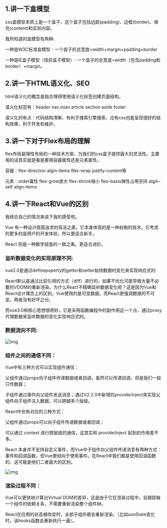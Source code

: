 ## 1.讲一下盒模型

css盒模型本质上是一个盒子，这个盒子包括边距(padding)、边框(border)、填充(content)和实际内容。

我所知道的盒模型有两种:

一种是W3C标准盒模型：一个盒子的总宽度=width+margin+padding+border

一种是IE盒子模型（怪异盒子模型）:  一个盒子的总宽度=width（包含padding和border）+margin。

## 2.讲一下HTML语义化、SEO

html语义化的概念是指合理得使用语义化标签创建页面结构，

语义化标签有：header nav mian article section aside footer

语义化的有点：代码结构清晰、有利于搜索引擎搜索、没有css也能呈现很好的结构效果、利于开发和维护。

## 3.讲一下对于Flex布局的理解

flex布局是弹性布局的一种技术方案、为我们的css盒子提供最大的灵活性。主要用的话其实就是看是要用容器属性还是元素属性。

容器：flex-direction  algin-items   flex-wrap  justify-content等

元素：order属性  flex-grow放大  flex-shrink缩小  flex-basis弹性占用空间   algin-self  align-items   

## 4.讲一下React和Vue的区别

我结合自己的情况来说下我的感受吧。

Vue 有一种设计层面追求的简洁之美，它本身体现的是一种权衡的技术。它考虑的更多的是用户的开发体验，所以更适合新手。

React 则是一种数学层面的一致之美。更适合进阶。

### 监听数据变化的实现原理不同: 

vue2.0是通过definepoperty的getter和setter劫持数据的变化来实现响应式的

React默认是通过比较引用的方式（diff）进行的，如果不优化可能导致大量不必要的VDOM的重新渲染。为什么React不精确监听数据变化呢？这是因为Vue和React设计理念上的区别，Vue使用的是可变数据，而React更强调数据的不可变，两者没有好坏之分。

而vue3.0和核心思想很奇妙，它是采用函数编程中的副作用这一个点，通过proxy代理数据来监听数据的变化实现响应式的。

### 数据流向不同:

![img](https://pic2.zhimg.com/80/v2-f604862155689e675bdc3539f4242ba5_720w.webp)

### 组件之间的通信不同：

Vue中有三种方式可以实现组件通信：

父组件通过props向子组件传递数据或者回调，虽然可以传递回调，但是我们一般只传数据；

子组件通过事件向父组件发送消息；通过V2.2.0中新增的provide/inject来实现父组件向子组件注入数据，可以跨越多个层级。

React中也有对应的三种方式：

父组件通过props可以向子组件传递数据或者回调；

可以通过 context 进行跨层级的通信，这其实和 provide/inject 起到的作用差不多。

React 本身并不支持自定义事件，而Vue中子组件向父组件传递消息有两种方式：事件和回调函数，但Vue更倾向于使用事件。在React中我们都是使用回调函数的，这可能是他们二者最大的区别。

![img](https://pic4.zhimg.com/v2-a82e1eafc7a220062812b6402e1546a3_r.jpg)

### 渲染过程不同：

Vue可以更快地计算出Virtual DOM的差异，这是由于它在渲染过程中，会跟踪每一个组件的依赖关系，不需要重新渲染整个组件树。

React在应用的状态被改变时，全部子组件都会重新渲染。（比如useState变化时，该hooks函数会重新执行一遍）。